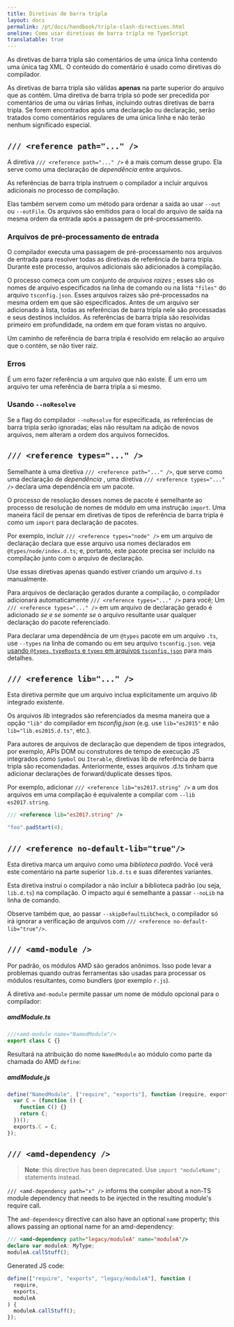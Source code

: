 ```yaml
---
title: Diretivas de barra tripla
layout: docs
permalink: /pt/docs/handbook/triple-slash-directives.html
oneline: Como usar diretivas de barra tripla no TypeScript
translatable: true
---
```


As diretivas de barra tripla são comentários de uma única linha contendo uma única tag XML. O conteúdo do comentário é usado como diretivas do compilador.

As diretivas de barra tripla são válidas **apenas** na parte superior do arquivo que as contém. Uma diretiva de barra tripla só pode ser precedida por comentários de uma ou várias linhas, incluindo outras diretivas de barra tripla. Se forem encontrados após uma declaração ou declaração, serão tratados como comentários regulares de uma única linha e não terão nenhum significado especial.

## `/// <reference path="..." />`

A diretiva `/// <reference path="..." />` é a mais comum desse grupo.
Ela serve como uma declaração de _dependência_ entre arquivos.

As referências de barra tripla instruem o compilador a incluir arquivos adicionais no processo de compilação.

Elas também servem como um método para ordenar a saída ao usar `--out` ou `--outFile`.
Os arquivos são emitidos para o local do arquivo de saída na mesma ordem da entrada após a passagem de pré-processamento.

### Arquivos de pré-processamento de entrada

O compilador executa uma passagem de pré-processamento nos arquivos de entrada para resolver todas as diretivas de referência de barra tripla. Durante este processo, arquivos adicionais são adicionados à compilação.

O processo começa com um conjunto de _arquivos raizes_ ;
esses são os nomes de arquivo especificados na linha de comando ou na lista `"files"` do arquivo `tsconfig.json`.
Esses arquivos raizes são pré-processados ​​na mesma ordem em que são especificados.
Antes de um arquivo ser adicionado à lista, todas as referências de barra tripla nele são processadas e seus destinos incluídos.
As referências de barra tripla são resolvidas primeiro em profundidade, na ordem em que foram vistas no arquivo.

Um caminho de referência de barra tripla é resolvido em relação ao arquivo que o contém, se não tiver raiz.

### Erros

É um erro fazer referência a um arquivo que não existe.
É um erro um arquivo ter uma referência de barra tripla a si mesmo.

### Usando `--noResolve`

Se a flag do compilador `--noResolve` for especificada, as referências de barra tripla serão ignoradas; elas não resultam na adição de novos arquivos, nem alteram a ordem dos arquivos fornecidos.

## `/// <reference types="..." />`

Semelhante à uma diretiva `/// <reference path="..." />`, que serve como uma declaração de _dependência_ , uma diretiva `/// <reference types="..." />` declara uma dependência em um pacote.

O processo de resolução desses nomes de pacote é semelhante ao processo de resolução de nomes de módulo em uma instrução `import`.
Uma maneira fácil de pensar em diretivas de tipos de referência de barra tripla é como um `import` para declaração de pacotes.

Por exemplo, incluir `/// <reference types="node" />` em um arquivo de declaração declara que esse arquivo usa nomes declarados em `@types/node/index.d.ts`;
e, portanto, este pacote precisa ser incluído na compilação junto com o arquivo de declaração.

Use essas diretivas apenas quando estiver criando um arquivo `d.ts` manualmente.

Para arquivos de declaração gerados durante a compilação, o compilador adicionará automaticamente `/// <reference types="..." />` para você;
Um `/// <reference types="..." />` em um arquivo de declaração gerado é adicionado _se e se somente se_ o arquivo resultante usar qualquer declaração do pacote referenciado.

Para declarar uma dependência de um `@types` pacote em um arquivo `.ts`, use `--types` na linha de comando ou em seu arquivo `tsconfig.json`.
veja [usando `@types`, `typeRoots` e `types` em arquivos `tsconfig.json`](/docs/handbook/tsconfig-json.html#types-typeroots-and-types) para mais detalhes.

## `/// <reference lib="..." />`

Esta diretiva permite que um arquivo inclua explicitamente um arquivo _lib_ integrado existente.

Os arquivos _lib_ integrados são referenciados da mesma maneira que a opção `"lib"` do compilador em _tsconfig.json_ (e.g. use `lib="es2015"` e não `lib="lib.es2015.d.ts"`, etc.).

Para autores de arquivos de declaração que dependem de tipos integrados, por exemplo, APIs DOM ou construtores de tempo de execução JS integrados como `Symbol` ou `Iterable`, diretivas lib de referência de barra tripla são recomendadas. Anteriormente, esses arquivos .d.ts tinham que adicionar declarações de forward/duplicate desses tipos.

Por exemplo, adicionar `/// <reference lib="es2017.string" />` a um dos arquivos em uma compilação é equivalente a compilar com `--lib es2017.string`.

```ts
/// <reference lib="es2017.string" />

"foo".padStart(4);
```

## `/// <reference no-default-lib="true"/>`

Esta diretiva marca um arquivo como uma _biblioteca padrão_.
Você verá este comentário na parte superior `lib.d.ts` e suas diferentes variantes.

Esta diretiva instrui o compilador a não incluir a biblioteca padrão (ou seja, `lib.d.ts`) na compilação.
O impacto aqui é semelhante a passar `--noLib` na linha de comando.

Observe também que, ao passar `--skipDefaultLibCheck`, o compilador só irá ignorar a verificação de arquivos com `/// <reference no-default-lib="true"/>`.

## `/// <amd-module />`

Por padrão, os módulos AMD são gerados anônimos.
Isso pode levar a problemas quando outras ferramentas são usadas para processar os módulos resultantes, como bundlers (por exemplo `r.js`).

A diretiva `amd-module` permite passar um nome de módulo opcional para o compilador:

##### amdModule.ts

```ts
///<amd-module name="NamedModule"/>
export class C {}
```

Resultará na atribuição do nome `NamedModule` ao módulo como parte da chamada do AMD `define`:

##### amdModule.js

```js
define("NamedModule", ["require", "exports"], function (require, exports) {
  var C = (function () {
    function C() {}
    return C;
  })();
  exports.C = C;
});
```

## `/// <amd-dependency />`

> **Note**: this directive has been deprecated. Use `import "moduleName";` statements instead.

`/// <amd-dependency path="x" />` informs the compiler about a non-TS module dependency that needs to be injected in the resulting module's require call.

The `amd-dependency` directive can also have an optional `name` property; this allows passing an optional name for an amd-dependency:

```ts
/// <amd-dependency path="legacy/moduleA" name="moduleA"/>
declare var moduleA: MyType;
moduleA.callStuff();
```

Generated JS code:

```js
define(["require", "exports", "legacy/moduleA"], function (
  require,
  exports,
  moduleA
) {
  moduleA.callStuff();
});
```
